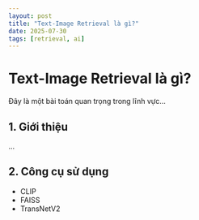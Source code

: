 ```yaml
---
layout: post
title: "Text-Image Retrieval là gì?"
date: 2025-07-30
tags: [retrieval, ai]
---
```


# Text-Image Retrieval là gì?

Đây là một bài toán quan trọng trong lĩnh vực...

## 1. Giới thiệu
...

## 2. Công cụ sử dụng
- CLIP
- FAISS
- TransNetV2
